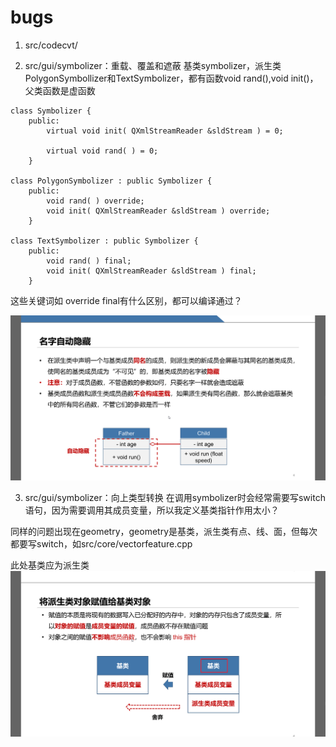 # bugs

1. src/codecvt/

2. src/gui/symbolizer：重载、覆盖和遮蔽 基类symbolizer，派生类PolygonSymbollizer和TextSymbolizer，都有函数void rand(),void init()，父类函数是虚函数

```    
class Symbolizer {
    public:
        virtual void init( QXmlStreamReader &sldStream ) = 0;

        virtual void rand( ) = 0;
    }
    
class PolygonSymbolizer : public Symbolizer {
    public:
        void rand( ) override;
        void init( QXmlStreamReader &sldStream ) override;
    }
    
class TextSymbolizer : public Symbolizer {
    public:
        void rand( ) final;
        void init( QXmlStreamReader &sldStream ) final;
    }
```

这些关键词如 override final有什么区别，都可以编译通过？

![image-20201229001449342](image-20201229001449342.png)

3. src/gui/symbolizer：向上类型转换 在调用symbolizer时会经常需要写switch语句，因为需要调用其成员变量，所以我定义基类指针作用太小？

同样的问题出现在geometry，geometry是基类，派生类有点、线、面，但每次都要写switch，如src/core/vectorfeature.cpp

此处基类应为派生类
![image-20201229003149018](image-20201229003149018.png)
